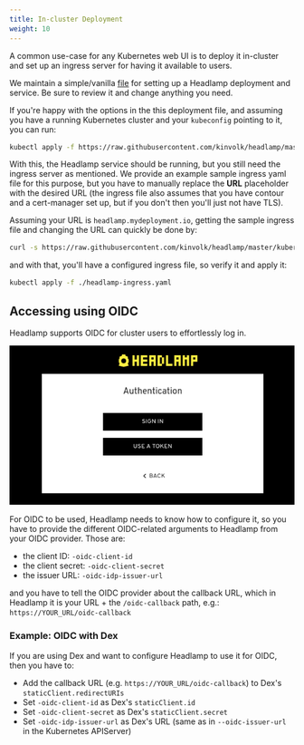 ```yaml
---
title: In-cluster Deployment
weight: 10
---
```


A common use-case for any Kubernetes web UI is to deploy it in-cluster and
set up an ingress server for having it available to users.

We maintain a simple/vanilla [file](https://github.com/kinvolk/headlamp/blob/master/kubernetes-headlamp.yaml)
for setting up a Headlamp deployment and service. Be sure to review it and change
anything you need.

If you're happy with the options in the this deployment file, and assuming
you have a running Kubernetes cluster and your `kubeconfig` pointing to it,
you can run:

```bash
kubectl apply -f https://raw.githubusercontent.com/kinvolk/headlamp/master/kubernetes-headlamp.yaml
```

With this, the Headlamp service should be running, but you still need the
ingress server as mentioned. We provide an example sample ingress yaml file
for this purpose, but you have to manually replace the __URL__ placeholder
with the desired URL (the ingress file also assumes that you have contour
and a cert-manager set up, but if you don't then you'll just not have TLS).

Assuming your URL is `headlamp.mydeployment.io`, getting the sample ingress
file and changing the URL can quickly be done by:

```bash
curl -s https://raw.githubusercontent.com/kinvolk/headlamp/master/kubernetes-headlamp-ingress-sample.yaml | sed -e s/__URL__/headlamp.mydeployment.io/ > headlamp-ingress.yaml
```

and with that, you'll have a configured ingress file, so verify it and apply it:
```bash
kubectl apply -f ./headlamp-ingress.yaml
```

## Accessing using OIDC

Headlamp supports OIDC for cluster users to effortlessly log in.

![screenshot the login dialog for a cluster](./oidc_button.png)

For OIDC to be used, Headlamp needs to know how to configure it, so you have to provide the different OIDC-related arguments to Headlamp from your OIDC provider. Those are:

 * the client ID: `-oidc-client-id`
 * the client secret: `-oidc-client-secret`
 * the issuer URL: `-oidc-idp-issuer-url`

and you have to tell the OIDC provider about the callback URL, which in Headlamp it is your URL + the `/oidc-callback` path, e.g.:
`https://YOUR_URL/oidc-callback`

### Example: OIDC with Dex

If you are using Dex and want to configure Headlamp to use it for OIDC,
then you have to:

  * Add the callback URL (e.g. `https://YOUR_URL/oidc-callback`) to Dex's `staticClient.redirectURIs`
  * Set `-oidc-client-id` as Dex's `staticClient.id`
  * Set `-oidc-client-secret` as Dex's `staticClient.secret`
  * Set `-oidc-idp-issuer-url` as Dex's URL (same as in `--oidc-issuer-url` in the Kubernetes APIServer)
